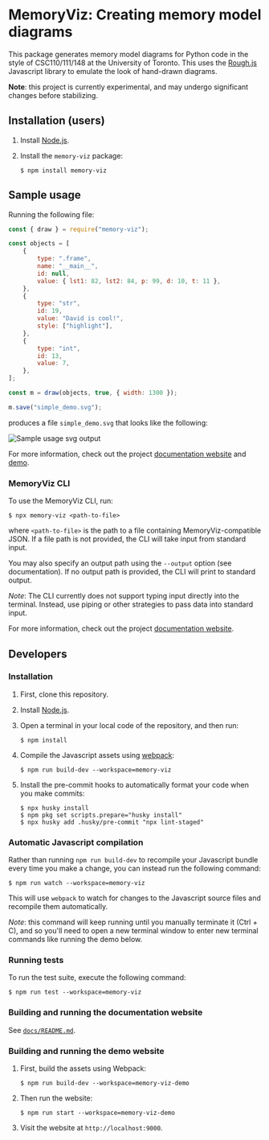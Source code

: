 # MemoryViz: Creating memory model diagrams

This package generates memory model diagrams for Python code in the style of CSC110/111/148 at the University of Toronto.
This uses the [Rough.js](https://roughjs.com/) Javascript library to emulate the look of hand-drawn diagrams.

**Note**: this project is currently experimental, and may undergo significant changes before stabilizing.

## Installation (users)

1. Install [Node.js](https://nodejs.org/en/).
2. Install the `memory-viz` package:

    ```console
    $ npm install memory-viz
    ```

## Sample usage

Running the following file:

```js
const { draw } = require("memory-viz");

const objects = [
    {
        type: ".frame",
        name: "__main__",
        id: null,
        value: { lst1: 82, lst2: 84, p: 99, d: 10, t: 11 },
    },
    {
        type: "str",
        id: 19,
        value: "David is cool!",
        style: ["highlight"],
    },
    {
        type: "int",
        id: 13,
        value: 7,
    },
];

const m = draw(objects, true, { width: 1300 });

m.save("simple_demo.svg");
```

produces a file `simple_demo.svg` that looks like the following:

![Sample usage svg output](docs/docs/99-api/examples/simple_demo/simple_demo.svg)

For more information, check out the project [documentation website](https://www.cs.toronto.edu/~david/memory-viz/) and [demo](https://www.cs.toronto.edu/~david/memory-viz/demo/).

### MemoryViz CLI

To use the MemoryViz CLI, run:

```console
$ npx memory-viz <path-to-file>
```

where `<path-to-file>` is the path to a file containing MemoryViz-compatible JSON. If a file path is not provided, the CLI will take input from standard input.

You may also specify an output path using the `--output` option (see documentation). If no output path is provided, the CLI will print to standard output.

_Note_: The CLI currently does not support typing input directly into the terminal. Instead, use piping or other strategies to pass data into standard input.

For more information, check out the project [documentation website](https://www.cs.toronto.edu/~david/memory-viz/docs/cli).

## Developers

### Installation

1. First, clone this repository.
2. Install [Node.js](https://nodejs.org/en/).
3. Open a terminal in your local code of the repository, and then run:

    ```console
    $ npm install
    ```

4. Compile the Javascript assets using [webpack](https://webpack.js.org/guides/getting-started/):

    ```console
    $ npm run build-dev --workspace=memory-viz
    ```

5. Install the pre-commit hooks to automatically format your code when you make commits:

    ```console
    $ npx husky install
    $ npm pkg set scripts.prepare="husky install"
    $ npx husky add .husky/pre-commit "npx lint-staged"
    ```

### Automatic Javascript compilation

Rather than running `npm run build-dev` to recompile your Javascript bundle every time you make a change, you can instead run the following command:

```console
$ npm run watch --workspace=memory-viz
```

This will use `webpack` to watch for changes to the Javascript source files and recompile them automatically.

_Note_: this command will keep running until you manually terminate it (Ctrl + C), and so you'll need to open a new terminal window to enter new terminal commands like running the demo below.

### Running tests

To run the test suite, execute the following command:

```console
$ npm run test --workspace=memory-viz
```

### Building and running the documentation website

See [`docs/README.md`](docs/README.md).

### Building and running the demo website

1. First, build the assets using Webpack:

    ```console
    $ npm run build-dev --workspace=memory-viz-demo
    ```

2. Then run the website:

    ```console
    $ npm run start --workspace=memory-viz-demo
    ```

3. Visit the website at `http://localhost:9000`.
